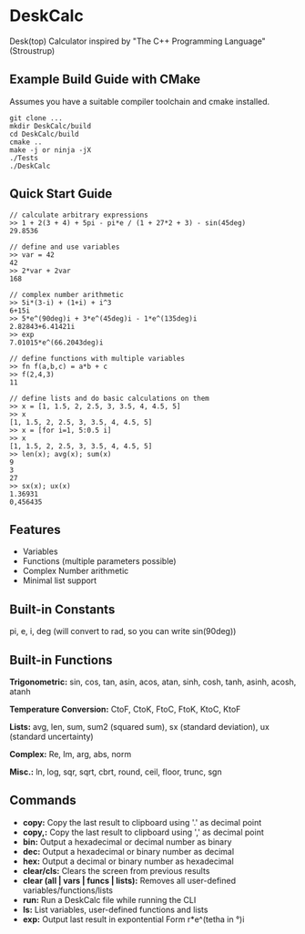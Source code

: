 # DeskCalc
Desk(top) Calculator inspired by "The C++ Programming Language" (Stroustrup)

## Example Build Guide with CMake
Assumes you have a suitable compiler toolchain and cmake installed.
```
git clone ...
mkdir DeskCalc/build
cd DeskCalc/build
cmake ..
make -j or ninja -jX
./Tests
./DeskCalc
```

## Quick Start Guide
```
// calculate arbitrary expressions
>> 1 + 2(3 + 4) + 5pi - pi*e / (1 + 27*2 + 3) - sin(45deg)
29.8536

// define and use variables
>> var = 42
42
>> 2*var + 2var
168

// complex number arithmetic
>> 5i*(3-i) + (1+i) + i^3
6+15i 
>> 5*e^(90deg)i + 3*e^(45deg)i - 1*e^(135deg)i
2.82843+6.41421i
>> exp
7.01015*e^(66.2043deg)i

// define functions with multiple variables
>> fn f(a,b,c) = a*b + c
>> f(2,4,3)
11

// define lists and do basic calculations on them
>> x = [1, 1.5, 2, 2.5, 3, 3.5, 4, 4.5, 5]
>> x
[1, 1.5, 2, 2.5, 3, 3.5, 4, 4.5, 5]
>> x = [for i=1, 5:0.5 i]
>> x
[1, 1.5, 2, 2.5, 3, 3.5, 4, 4.5, 5]
>> len(x); avg(x); sum(x)
9
3
27
>> sx(x); ux(x)
1.36931
0,456435
```

## Features
* Variables
* Functions (multiple parameters possible)
* Complex Number arithmetic
* Minimal list support

## Built-in Constants
pi, e, i, deg (will convert to rad, so you can write sin(90deg))

## Built-in Functions

__Trigonometric:__ sin, cos, tan, asin, acos, atan, sinh, cosh, tanh, asinh, acosh, atanh

__Temperature Conversion:__ CtoF, CtoK, FtoC, FtoK, KtoC, KtoF

__Lists:__ avg, len, sum, sum2 (squared sum), sx (standard deviation), ux (standard uncertainty)

__Complex:__ Re, Im, arg, abs, norm

__Misc.:__ ln, log, sqr, sqrt, cbrt, round, ceil, floor, trunc, sgn

## Commands
* __copy:__ Copy the last result to clipboard using '.' as decimal point
* __copy,:__ Copy the last result to clipboard using ',' as decimal point
* __bin:__ Output a hexadecimal or decimal number as binary
* __dec:__ Output a hexadecimal or binary number as decimal
* __hex:__ Output a decimal or binary number as hexadecimal
* __clear/cls:__ Clears the screen from previous results
* __clear (all | vars | funcs | lists):__ Removes all user-defined variables/functions/lists
* __run:__ Run a DeskCalc file while running the CLI
* __ls:__ List variables, user-defined functions and lists
* __exp:__ Output last result in expontential Form r*e^(tetha in °)i
